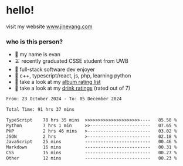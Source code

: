 # hello!

visit my website www.jinevang.com

### who is this person?
- 🦦 my name is evan                                                                  
- 🫒 recently graduated CSSE student from UWB
- 🥕 full-stack software dev enjoyer
- 🍚 c++, typescript/react, js, php, learning python
- 🎹 take a look at my [album rating list](https://bit.ly/albumratings)
- 🧋 take a look at my [drink ratings](https://bit.ly/drinkratings) (rated out of 7)

<!---
jinevang/jinevang is a ✨ special ✨ repository because its `README.md` (this file) appears on your GitHub profile.
You can click the Preview link to take a look at your changes.
--->
<!--START_SECTION:waka-->

```txt
From: 23 October 2024 - To: 05 December 2024

Total Time: 91 hrs 37 mins

TypeScript    78 hrs 35 mins  >>>>>>>>>>>>>>>>>>>>>----   85.58 %
Python        7 hrs 1 min     >>-----------------------   07.65 %
PHP           2 hrs 46 mins   >------------------------   03.02 %
JSON          2 hrs           >------------------------   02.18 %
JavaScript    25 mins         -------------------------   00.46 %
Markdown      16 mins         -------------------------   00.31 %
CSS           15 mins         -------------------------   00.27 %
Other         12 mins         -------------------------   00.23 %
```

<!--END_SECTION:waka-->
